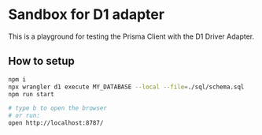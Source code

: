 # Sandbox for D1 adapter

This is a playground for testing the Prisma Client with the D1 Driver Adapter.

## How to setup

```bash
npm i
npx wrangler d1 execute MY_DATABASE --local --file=./sql/schema.sql
npm run start

# type b to open the browser
# or run:
open http://localhost:8787/
```

